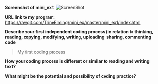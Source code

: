 **Screenshot of mini_ex1:**
![ScreenShot](https://github.com/TrineElming/mini_ex/blob/master/mini_ex1/mini_ex1.jpg?raw=true)


**URL link to my program:**
https://rawgit.com/TrineElming/mini_ex/master/mini_ex1/index.html


**Describe your first independent coding process (in relation to thinking, reading, copying, modifying, writing, uploading, sharing, commenting code**
> My first coding process 


**How your coding process is different or similar to reading and writing text?**
>

**What might be the potential and possibility of coding practice?**
>
